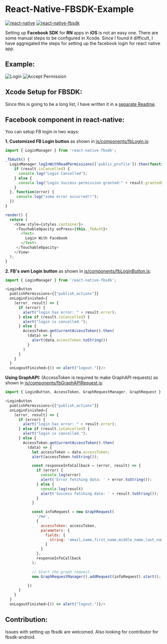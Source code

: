 # React-Native-FBSDK-Example

[![react-native](https://img.shields.io/badge/react--native-0.42.0-yellow.svg)](https://github.com/facebook/react-native)
[![react-native-fbsdk](https://img.shields.io/badge/react--native--fbsdk-v0.5.0-blue.svg)](https://github.com/facebook/react-native-fbsdk)

Setting up **Facebook SDK** for **RN** apps in **iOS** is not an easy one. There are some manual steps to be configured in Xcode. Since I found it difficult, I have aggregated the steps for setting up the facebook login for react native app.

## Example:

![Login](https://raw.githubusercontent.com/lakshmantgld/react-native-fbsdk-example/master/readmeFiles/Login.png)
![Accept Permission](https://raw.githubusercontent.com/lakshmantgld/react-native-fbsdk-example/master/readmeFiles/Accept%20Permission.png)

## Xcode Setup for FBSDK:

Since this is going to be a long list, I have written it in a [separate Readme](https://github.com/lakshmantgld/react-native-fbsdk-example/blob/master/readmeFiles/fbsdkXcode.md).


## Facebook component in react-native:

You can setup FB login in two ways:

**1. Customized FB Login button** as shown in [js/components/fbLogin.js](https://github.com/lakshmantgld/react-native-fbsdk-example/blob/master/js/components/fbLogin.js):

```js
import { LoginManager } from 'react-native-fbsdk';

_fbAuth() {
  LoginManager.logInWithReadPermissions(['public_profile']).then(function(result) {
    if (result.isCancelled) {
      console.log("Login Cancelled");
    } else {
      console.log("Login Success permission granted:" + result.grantedPermissions);
    }
  }, function(error) {
     console.log("some error occurred!!");
  })
}

render() {
  return (
    <View style={styles.container}>
     <TouchableOpacity onPress={this._fbAuth}>
       <Text>
         Login With Facebook
       </Text>
     </TouchableOpacity>
    </View>
  );
}
```

**2. FB's own Login button** as shown in [js/components/fbLoginButton.js](https://github.com/lakshmantgld/react-native-fbsdk-example/blob/master/js/components/fbLoginButton.js):

```js
import { LoginManager } from 'react-native-fbsdk';

<LoginButton
  publishPermissions={["publish_actions"]}
  onLoginFinished={
    (error, result) => {
      if (error) {
        alert("login has error: " + result.error);
      } else if (result.isCancelled) {
        alert("login is cancelled.");
      } else {
        AccessToken.getCurrentAccessToken().then(
          (data) => {
            alert(data.accessToken.toString())
          }
        )
      }
    }
  }
  onLogoutFinished={() => alert("logout.")}/>
```

**Using GraphAPI:** (AccessToken is required to make GraphAPI requests) as shown in [js/components/fbGraphAPIRequest.js](https://github.com/lakshmantgld/react-native-fbsdk-example/blob/master/js/components/fbGraphAPIRequest.js):

```js
import { LoginButton, AccessToken, GraphRequestManager, GraphRequest } from 'react-native-fbsdk';

<LoginButton
  publishPermissions={["publish_actions"]}
  onLoginFinished={
    (error, result) => {
      if (error) {
        alert("login has error: " + result.error);
      } else if (result.isCancelled) {
        alert("login is cancelled.");
      } else {
        AccessToken.getCurrentAccessToken().then(
          (data) => {
            let accessToken = data.accessToken;
            alert(accessToken.toString());

            const responseInfoCallback = (error, result) => {
              if (error) {
                console.log(error)
                alert('Error fetching data: ' + error.toString());
              } else {
                console.log(result)
                alert('Success fetching data: ' + result.toString());
              }
            }

            const infoRequest = new GraphRequest(
              '/me',
              {
                accessToken: accessToken,
                parameters: {
                  fields: {
                    string: 'email,name,first_name,middle_name,last_name'
                  }
                }
              },
              responseInfoCallback
            );

            // Start the graph request.
            new GraphRequestManager().addRequest(infoRequest).start();

          })
      }
    }
  }
  onLogoutFinished={() => alert("logout.")}/>
```

## Contribution:
Issues with setting up fbsdk are welcomed. Also looking for contributor for fbsdk-android.

